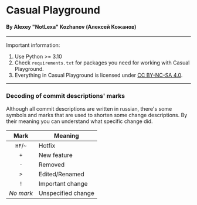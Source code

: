 # Casual Playground
#### By Alexey "NotLexa" Kozhanov (Алексей Кожанов)

___

Important information:
1. Use Python >= 3.10
2. Check `requirements.txt` for packages you need for working with
   Casual Playground.
3. Everything in Casual Playground is licensed under
   [CC BY-NC-SA 4.0](https://creativecommons.org/licenses/by-nc-sa/4.0/).

___

### Decoding of commit descriptions' marks

Although all commit descriptions are written in russian, there's some
symbols and marks that are used to shorten some change descriptions.
By their meaning you can understand what specific change did.

|   Mark   | Meaning            |
| :------: | ------------------ |
| `HF`/`~` | Hotfix             |
|   `+`    | New feature        |
|   `-`    | Removed            |
|   `>`    | Edited/Renamed     |
|   `!`    | Important change   |
|_No mark_ | Unspecified change |